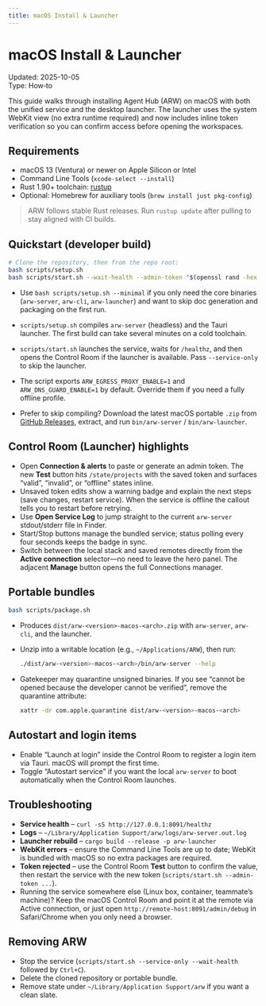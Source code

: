 ```yaml
---
title: macOS Install & Launcher
---
```


# macOS Install & Launcher
Updated: 2025-10-05  
Type: How‑to

This guide walks through installing Agent Hub (ARW) on macOS with both the unified service and the desktop launcher. The launcher uses the system WebKit view (no extra runtime required) and now includes inline token verification so you can confirm access before opening the workspaces.

## Requirements

- macOS 13 (Ventura) or newer on Apple Silicon or Intel
- Command Line Tools (`xcode-select --install`)
- Rust 1.90+ toolchain: [rustup](https://rustup.rs)
- Optional: Homebrew for auxiliary tools (`brew install just pkg-config`)

> ARW follows stable Rust releases. Run `rustup update` after pulling to stay aligned with CI builds.

## Quickstart (developer build)

```bash
# Clone the repository, then from the repo root:
bash scripts/setup.sh
bash scripts/start.sh --wait-health --admin-token "$(openssl rand -hex 32)"
```

- Use `bash scripts/setup.sh --minimal` if you only need the core binaries (`arw-server`, `arw-cli`, `arw-launcher`) and want to skip doc generation and packaging on the first run.

- `scripts/setup.sh` compiles `arw-server` (headless) and the Tauri launcher. The first build can take several minutes on a cold toolchain.
- `scripts/start.sh` launches the service, waits for `/healthz`, and then opens the Control Room if the launcher is available. Pass `--service-only` to skip the launcher.
- The script exports `ARW_EGRESS_PROXY_ENABLE=1` and `ARW_DNS_GUARD_ENABLE=1` by default. Override them if you need a fully offline profile.
- Prefer to skip compiling? Download the latest macOS portable `.zip` from [GitHub Releases](https://github.com/t3hw00t/ARW/releases), extract, and run `bin/arw-server` / `bin/arw-launcher`.

## Control Room (Launcher) highlights

- Open **Connection & alerts** to paste or generate an admin token. The new **Test** button hits `/state/projects` with the saved token and surfaces “valid”, “invalid”, or “offline” states inline.
- Unsaved token edits show a warning badge and explain the next steps (save changes, restart service). When the service is offline the callout tells you to restart before retrying.
- Use **Open Service Log** to jump straight to the current `arw-server` stdout/stderr file in Finder.
- Start/Stop buttons manage the bundled service; status polling every four seconds keeps the badge in sync.
- Switch between the local stack and saved remotes directly from the **Active connection** selector—no need to leave the hero panel. The adjacent **Manage** button opens the full Connections manager.

## Portable bundles

```bash
bash scripts/package.sh
```

- Produces `dist/arw-<version>-macos-<arch>.zip` with `arw-server`, `arw-cli`, and the launcher.
- Unzip into a writable location (e.g., `~/Applications/ARW`), then run:

  ```bash
  ./dist/arw-<version>-macos-<arch>/bin/arw-server --help
  ```

- Gatekeeper may quarantine unsigned binaries. If you see “cannot be opened because the developer cannot be verified”, remove the quarantine attribute:

  ```bash
  xattr -dr com.apple.quarantine dist/arw-<version>-macos-<arch>
  ```

## Autostart and login items

- Enable “Launch at login” inside the Control Room to register a login item via Tauri. macOS will prompt the first time.
- Toggle “Autostart service” if you want the local `arw-server` to boot automatically when the Control Room launches.

## Troubleshooting

- **Service health** – `curl -sS http://127.0.0.1:8091/healthz`
- **Logs** – `~/Library/Application Support/arw/logs/arw-server.out.log`
- **Launcher rebuild** – `cargo build --release -p arw-launcher`
- **WebKit errors** – ensure the Command Line Tools are up to date; WebKit is bundled with macOS so no extra packages are required.
- **Token rejected** – use the Control Room **Test** button to confirm the value, then restart the service with the new token (`scripts/start.sh --admin-token ...`).
- Running the service somewhere else (Linux box, container, teammate’s machine)? Keep the macOS Control Room and point it at the remote via Active connection, or just open `http://remote-host:8091/admin/debug` in Safari/Chrome when you only need a browser.

## Removing ARW

- Stop the service (`scripts/start.sh --service-only --wait-health` followed by `Ctrl+C`).
- Delete the cloned repository or portable bundle.
- Remove state under `~/Library/Application Support/arw` if you want a clean slate.
